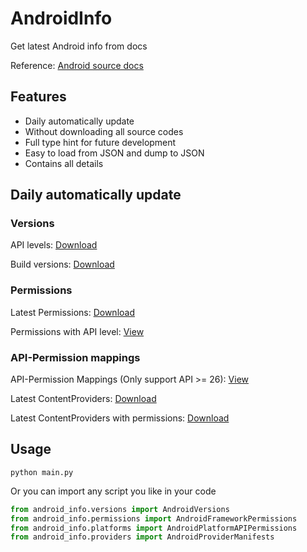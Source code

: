 # AndroidInfo

Get latest Android info from docs

Reference: [Android source docs](https://source.android.com/docs)

## Features

- Daily automatically update
- Without downloading all source codes
- Full type hint for future development
- Easy to load from JSON and dump to JSON
- Contains all details

## Daily automatically update

### Versions

API levels: [Download](https://github.com/XFY9326/AndroidInfo/raw/main/outputs/api_levels.json)

Build versions: [Download](https://github.com/XFY9326/AndroidInfo/raw/main/outputs/build_versions.json)

### Permissions

Latest Permissions: [Download](https://github.com/XFY9326/AndroidInfo/raw/main/outputs/permissions/permissions-REL.json)

Permissions with  API level: [View](https://github.com/XFY9326/AndroidInfo/tree/main/outputs/permissions)

### API-Permission mappings

API-Permission Mappings (Only support API >= 26): [View](https://github.com/XFY9326/AndroidInfo/tree/main/outputs/permission_mappings)

Latest ContentProviders: [Download](https://github.com/XFY9326/AndroidInfo/raw/main/outputs/permission_mappings/all_content_providers-REL.json)

Latest ContentProviders with permissions: [Download](https://github.com/XFY9326/AndroidInfo/raw/main/outputs/permission_mappings/permission_content_providers-REL.json)

## Usage

```shell
python main.py
```

Or you can import any script you like in your code

```python
from android_info.versions import AndroidVersions
from android_info.permissions import AndroidFrameworkPermissions
from android_info.platforms import AndroidPlatformAPIPermissions
from android_info.providers import AndroidProviderManifests
```
